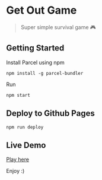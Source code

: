 # Get Out Game

> Super simple survival game 🎮

## Getting Started

Install Parcel using npm
```
npm install -g parcel-bundler
```

Run
```
npm start
```

## Deploy to Github Pages

```
npm run deploy
```

## Live Demo

[Play here](http://andredarcie.com/get-out-game/)

Enjoy :)
